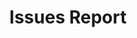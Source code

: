 ---
layout: article
title: Issues Report
draft: false
Applies to:
  GDN: false
  Application-Resource-Files: false
  CMS-Connectors: false
wistia:
  video: false
  id:
related-articles:
  - article:
read-first:
  - article:
further-reading:
  - link: ''
    text: ''
---